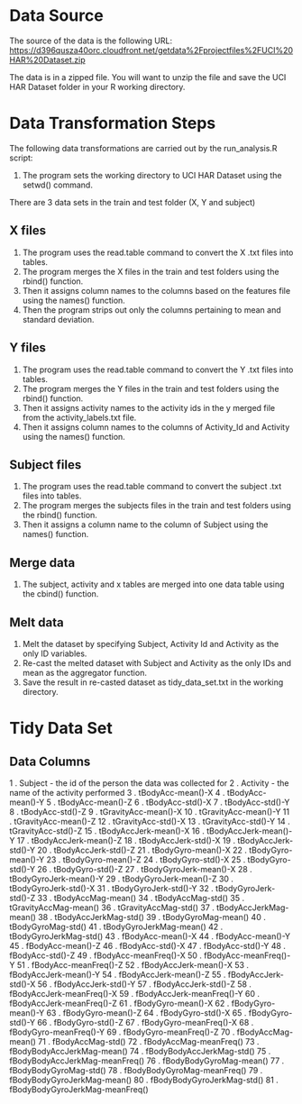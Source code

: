 # Data Source

The source of the data is the following URL:
https://d396qusza40orc.cloudfront.net/getdata%2Fprojectfiles%2FUCI%20HAR%20Dataset.zip

The data is in a zipped file.  You will want to unzip the file and save the UCI HAR Dataset folder in your R working directory.

# Data Transformation Steps

The following data transformations are carried out by the run_analysis.R script:
1. The program sets the working directory to UCI HAR Dataset using the setwd() command.

There are 3 data sets in the train and test folder (X, Y and subject)

## X files
1. The program uses the read.table command to convert the X .txt files into tables.
2. The program merges the X files in the train and test folders using the rbind() function.  
3. Then it assigns column names to the columns based on the features file using the names() function.
4. Then the program strips out only the columns pertaining to mean and standard deviation.

## Y files
1. The program uses the read.table command to convert the Y .txt files into tables.
2. The program merges the Y files in the train and test folders using the rbind() function.  
3. Then it assigns activity names to the activity ids in the y merged file from the activity_labels.txt file.
4. Then it assigns column names to the columns of Activity_Id and Activity using the names() function.

## Subject files
1. The program uses the read.table command to convert the subject .txt files into tables.
2. The program merges the subjects files in the train and test folders using the rbind() function.
3. Then it assigns a column name to the column of Subject using the names() function.

## Merge data
1. The subject, activity and x tables are merged into one data table using the cbind() function.

## Melt data
1. Melt the dataset by specifying Subject, Activity Id and Activity as the only ID variables.
2. Re-cast the melted dataset with Subject and Activity as the only IDs and mean as the aggregator function.
3. Save the result in re-casted dataset as tidy_data_set.txt in the working directory.

# Tidy Data Set

## Data Columns

1	. 	Subject - the id of the person the data was collected for
2	. 	Activity - the name of the activity performed
3	. 	tBodyAcc-mean()-X
4	. 	tBodyAcc-mean()-Y
5	. 	tBodyAcc-mean()-Z
6	. 	tBodyAcc-std()-X
7	. 	tBodyAcc-std()-Y
8	. 	tBodyAcc-std()-Z
9	. 	tGravityAcc-mean()-X
10	. 	tGravityAcc-mean()-Y
11	. 	tGravityAcc-mean()-Z
12	. 	tGravityAcc-std()-X
13	. 	tGravityAcc-std()-Y
14	. 	tGravityAcc-std()-Z
15	. 	tBodyAccJerk-mean()-X
16	. 	tBodyAccJerk-mean()-Y
17	. 	tBodyAccJerk-mean()-Z
18	. 	tBodyAccJerk-std()-X
19	. 	tBodyAccJerk-std()-Y
20	. 	tBodyAccJerk-std()-Z
21	. 	tBodyGyro-mean()-X
22	. 	tBodyGyro-mean()-Y
23	. 	tBodyGyro-mean()-Z
24	. 	tBodyGyro-std()-X
25	. 	tBodyGyro-std()-Y
26	. 	tBodyGyro-std()-Z
27	. 	tBodyGyroJerk-mean()-X
28	. 	tBodyGyroJerk-mean()-Y
29	. 	tBodyGyroJerk-mean()-Z
30	. 	tBodyGyroJerk-std()-X
31	. 	tBodyGyroJerk-std()-Y
32	. 	tBodyGyroJerk-std()-Z
33	. 	tBodyAccMag-mean()
34	. 	tBodyAccMag-std()
35	. 	tGravityAccMag-mean()
36	. 	tGravityAccMag-std()
37	. 	tBodyAccJerkMag-mean()
38	. 	tBodyAccJerkMag-std()
39	. 	tBodyGyroMag-mean()
40	. 	tBodyGyroMag-std()
41	. 	tBodyGyroJerkMag-mean()
42	. 	tBodyGyroJerkMag-std()
43	. 	fBodyAcc-mean()-X
44	. 	fBodyAcc-mean()-Y
45	. 	fBodyAcc-mean()-Z
46	. 	fBodyAcc-std()-X
47	. 	fBodyAcc-std()-Y
48	. 	fBodyAcc-std()-Z
49	. 	fBodyAcc-meanFreq()-X
50	. 	fBodyAcc-meanFreq()-Y
51	. 	fBodyAcc-meanFreq()-Z
52	. 	fBodyAccJerk-mean()-X
53	. 	fBodyAccJerk-mean()-Y
54	. 	fBodyAccJerk-mean()-Z
55	. 	fBodyAccJerk-std()-X
56	. 	fBodyAccJerk-std()-Y
57	. 	fBodyAccJerk-std()-Z
58	. 	fBodyAccJerk-meanFreq()-X
59	. 	fBodyAccJerk-meanFreq()-Y
60	. 	fBodyAccJerk-meanFreq()-Z
61	. 	fBodyGyro-mean()-X
62	. 	fBodyGyro-mean()-Y
63	. 	fBodyGyro-mean()-Z
64	. 	fBodyGyro-std()-X
65	. 	fBodyGyro-std()-Y
66	. 	fBodyGyro-std()-Z
67	. 	fBodyGyro-meanFreq()-X
68	. 	fBodyGyro-meanFreq()-Y
69	. 	fBodyGyro-meanFreq()-Z
70	. 	fBodyAccMag-mean()
71	. 	fBodyAccMag-std()
72	. 	fBodyAccMag-meanFreq()
73	. 	fBodyBodyAccJerkMag-mean()
74	. 	fBodyBodyAccJerkMag-std()
75	. 	fBodyBodyAccJerkMag-meanFreq()
76	. 	fBodyBodyGyroMag-mean()
77	. 	fBodyBodyGyroMag-std()
78	. 	fBodyBodyGyroMag-meanFreq()
79	. 	fBodyBodyGyroJerkMag-mean()
80	. 	fBodyBodyGyroJerkMag-std() 
81	. 	fBodyBodyGyroJerkMag-meanFreq()


